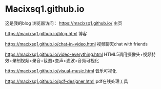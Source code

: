 # Macixsq1.github.io
这是我的blog
浏览器访问：
https://macixsq1.github.io/  主页

https://macixsq1.github.io/blog.html  博客

https://macixsq1.github.io/chat-in-video.html 
视频聊天chat with friends

https://macixsq1.github.io/video-everything.html 
HTML5调用摄像头+视频特效+录制视频+录音+截图+变声+滤波+音频可视化

https://macixsq1.github.io/visual-music.html
音乐可视化

https://macixsq1.github.io/pdf-designer.html
pdf在线处理工具

